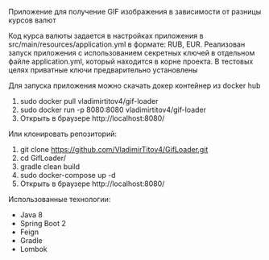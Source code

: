 Приложение для получение GIF изображения в зависимости от разницы курсов валют 

Код курса валюты задается в настройках приложения в src/main/resources/application.yml в формате: RUB, EUR.
Реализован запуск приложения с использованием секретных ключей в отдельном файле application.yml, который находится в корне проекта. 
В тестовых целях приватные ключи предварительно установлены  

Для запуска приложения можно скачать докер контейнер из docker hub

1. sudo docker pull vladimirtitov4/gif-loader
2. sudo docker run -p 8080:8080 vladimirtitov4/gif-loader
3. Открыть в браузере http://localhost:8080/

Или клонировать репозиторий:

1. git clone https://github.com/VladimirTitov4/GifLoader.git
2. cd GifLoader/
3. gradle clean build
4. sudo docker-compose up -d
5. Открыть в браузере http://localhost:8080/

Использованные технологии:
- Java 8
- Spring Boot 2
- Feign
- Gradle
- Lombok
